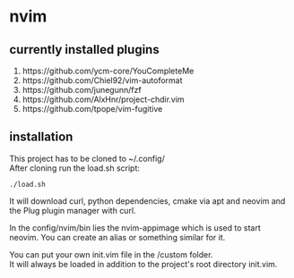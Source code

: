 # nvim

## currently installed plugins

<ol>
<li>https://github.com/ycm-core/YouCompleteMe</li>
<li>https://github.com/Chiel92/vim-autoformat</li>
<li>https://github.com/junegunn/fzf</li>
<li>https://github.com/AlxHnr/project-chdir.vim</li>
<li>https://github.com/tpope/vim-fugitive</li>
</ol>

## installation

This project has to be cloned to ~/.config/
<br>
After cloning run the load.sh script:

``./load.sh
``

It will download curl, python dependencies, cmake via apt and neovim and the Plug plugin manager with curl.

In the config/nvim/bin lies the nvim-appimage which is used to start neovim. You can create an alias or something similar for it.
<br>

You can put your own init.vim file in the /custom folder.
<br>
It will always be loaded in addition to the project's root directory init.vim.



